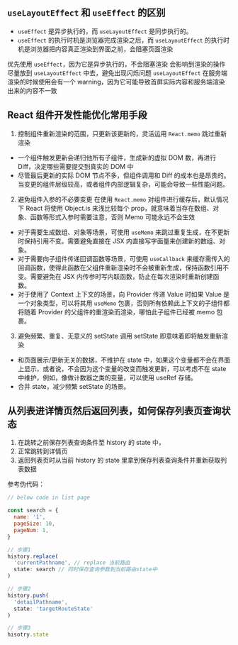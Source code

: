 ## `useLayoutEffect` 和 `useEffect` 的区别
- `useEffect` 是异步执行的，而 `useLayoutEffect` 是同步执行的。
- `useEffect` 的执行时机是浏览器完成渲染之后，而 `useLayoutEffect` 的执行时机是浏览器把内容真正渲染到界面之前，会阻塞页面渲染

优先使用 `useEffect`，因为它是异步执行的，不会阻塞渲染
会影响到渲染的操作尽量放到 `useLayoutEffect` 中去，避免出现闪烁问题
`useLayoutEffect` 在服务端渲染的时候使用会有一个 warning，因为它可能导致首屏实际内容和服务端渲染出来的内容不一致

## React 组件开发性能优化常用手段

1. 控制组件重新渲染的范围，只更新该更新的，灵活运用 `React.memo` 跳过重新渲染
- 一个组件触发更新会递归他所有子组件，生成新的虚拟 DOM 数，再进行 Diff，决定哪些需要提交到真实的 DOM 中
- 尽管最后更新的实际 DOM 节点不多，但组件调用和 Diff 的成本也是昂贵的。当变更的组件层级较高，或者组件内部逻辑复杂，可能会导致一些性能问题。

2. 避免组件入参的不必要变更
在使用 `React.memo` 对组件进行缓存后，默认情况下 React 将使用 Object.is 来浅比较每个 prop，就意味着当存在数组、对象、函数等形式入参时需要注意，否则 Memo 可能永远不会生效
- 对于需要生成数组、对象等场景，可使用 `useMemo` 来跳过重复生成，在不更新时保持引用不变。需要避免直接在 JSX 内直接写字面量来创建新的数组、对象。
- 对于需要向子组件传递回调函数等场景，可使用 `useCallback` 来缓存需传入的回调函数，使得此函数在父组件重新渲染时不会被重新生成，保持函数引用不变。需要避免在 JSX 内传参时写内联函数，防止在每次渲染时重新创建函数。
- 对于使用了 Context 上下文的场景，向 Provider 传递 Value 时如果 Value 是一个对象类型，可以将其用 `useMemo` 包裹，否则所有依赖此上下文的子组件都将随着 Provider 的父组件的重渲染而渲染，哪怕此子组件已经被 memo 包裹。

3. 避免频繁、重复、无意义的 setState
调用 setState 即意味着即将触发重新渲染
- 和页面展示/更新无关的数据，不维护在 state 中，如果这个变量都不会在界面上显示，或者说，不会因为这个变量的改变而触发更新，可以考虑不在 state 中维护，例如，像做计数器之类的变量，可以使用 useRef 存储。
- 合并 state，减少频繁 setState 的场景。

## 从列表进详情页然后返回列表，如何保存列表页查询状态
1. 在跳转之前保存列表查询条件至 history 的 state 中，
2. 正常跳转到详情页
3. 返回列表页时从当前 history 的 state 里拿到保存列表查询条件并重新获取列表数据

参考伪代码：
```js
// below code in list page

const search = {
  name: '1',
  pageSize: 10,
  pageNum: 1,
}

// 步骤1
history.replace(
  'currentPathname', // replace 当前路由
  state: search // 同时保存查询参数到当前路由state中
)

// 步骤2
history.push(
  'detailPathname',
  state: 'targetRouteState'
)

// 步骤3
hisotry.state
```